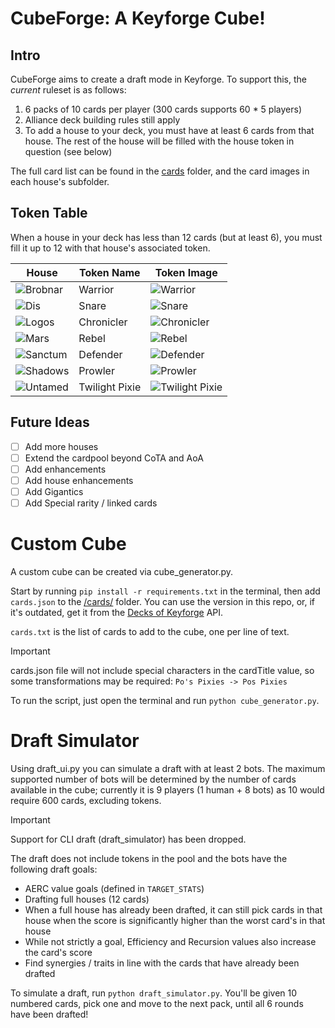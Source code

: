 # CubeForge: A Keyforge Cube!

## Intro

CubeForge aims to create a draft mode in Keyforge.
To support this, the _current_ ruleset is as follows:

1.  6 packs of 10 cards per player (300 cards supports 60 * 5 players)
2.  Alliance deck building rules still apply
3.  To add a house to your deck, you must have at least 6 cards from that house. The rest of the house will be filled with the house token in question (see below)

The full card list can be found in the [cards](/cards/) folder, and the card images in each house's subfolder.

## Token Table

When a house in your deck has less than 12 cards (but at least 6), you must fill it up to 12 with that house's associated token.

| House | Token Name | Token Image |
|-------|------------|-------------|
| ![Brobnar](/houses/brobnar.png) | Warrior | ![Warrior](/cards/Brobnar/warrior.png) |
| ![Dis](/houses/dis.png) | Snare | ![Snare](/cards/Dis/Snare.png)|
| ![Logos](house/logos.png) | Chronicler | ![Chronicler](/cards/Logos/Chronicler.png) |
| ![Mars](/houses/mars.png) | Rebel | ![Rebel](/cards/Mars/Rebel.png) |
| ![Sanctum](/houses/sanctum.png) | Defender | ![Defender](/cards/Sanctum/Defender.png) |
| ![Shadows](/houses/shadows.png) | Prowler | ![Prowler](/cards/Shadows/Prowler.png) |
| ![Untamed](/houses/untamed.png) | Twilight Pixie | ![Twilight Pixie](/cards/Untamed/Twilight_Pixie.png)|

## Future Ideas

- [ ] Add more houses
- [ ] Extend the cardpool beyond CoTA and AoA
- [ ] Add enhancements
- [ ] Add house enhancements
- [ ] Add Gigantics
- [ ] Add Special rarity / linked cards

# Custom Cube

A custom cube can be created via cube_generator.py.

Start by running ```pip install -r requirements.txt``` in the terminal, then add ```cards.json``` to the [/cards/](/cards/) folder. You can use the version in this repo, or, if it's outdated, get it from the [Decks of Keyforge](https://decksofkeyforge.com/) API.

```cards.txt``` is the list of cards to add to the cube, one per line of text. 

> [!IMPORTANT] 
> cards.json file will not include special characters in the cardTitle value, so some transformations may be required:
> ```Po's Pixies -> Pos Pixies```

To run the script, just open the terminal and run ```python cube_generator.py```.

# Draft Simulator

Using draft_ui.py you can simulate a draft with at least 2 bots. The maximum supported number of bots will be determined by the number of cards available in the cube; currently it is 9 players (1 human + 8 bots) as 10 would require 600 cards, excluding tokens.

> [!IMPORTANT] 
> Support for CLI draft (draft_simulator) has been dropped.

The draft does not include tokens in the pool and the bots have the following draft goals:

- AERC value goals (defined in ```TARGET_STATS```)
- Drafting full houses (12 cards)
- When a full house has already been drafted, it can still pick cards in that house when the score is significantly higher than the worst card's in that house
- While not strictly a goal, Efficiency and Recursion values also increase the card's score
- Find synergies / traits in line with the cards that have already been drafted

To simulate a draft, run ```python draft_simulator.py```. You'll be given 10 numbered cards, pick one and move to the next pack, until all 6 rounds have been drafted!
